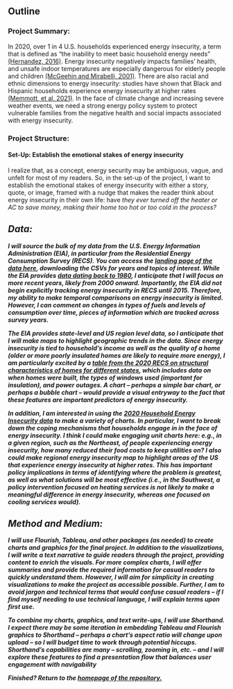 ## Outline
### Project Summary: 
In 2020, over 1 in 4 U.S. households experienced energy insecurity, a term that is defined as “the inability to meet basic household energy needs” [(Hernandez, 2016)](https://www.ncbi.nlm.nih.gov/pmc/articles/PMC5114037/). Energy insecurity negatively impacts families’ health, and unsafe indoor temperatures are especially dangerous for elderly people and children [(McGeehin and Mirabelli, 2001)](https://ehp.niehs.nih.gov/doi/10.1289/ehp.109-1240665). There are also racial and ethnic dimensions to energy insecurity: studies have shown that Black and Hispanic households experience energy insecurity at higher rates [(Memmott, et al, 2021)](https://www.nature.com/articles/s41560-020-00763-9). In the face of climate change and increasing severe weather events, we need a strong energy policy system to protect vulnerable families from the negative health and social impacts associated with energy insecurity. 
<br>
### Project Structure: 
#### Set-Up: Establish the emotional stakes of energy insecurity 
I realize that, as a concept, energy security may be ambiguous, vague, and unfelt for most of my readers. So, in the set-up of the project, I want to establish the emotional stakes of energy insecurity with either a story, quote, or image, framed with a nudge that makes the reader think about energy insecurity in their own life: have <em>they<em> ever turned off the heater or AC to save money, making their home too hot or too cold in the process? 



## Data:
<b>I will source the bulk of my data from the U.S. Energy Information Administration (EIA), in particular from the Residential Energy Consumption Survey (RECS).<b> You can access the [landing page of the data here]( https://www.eia.gov/consumption/residential/data/2020/), downloading the CSVs for years and topics of interest. While the EIA provides [data dating back to 1980](https://www.eia.gov/consumption/residential/data/previous.php), I anticipate that I will focus on more recent years, likely from 2000 onward. Importantly, the EIA did not begin explicitly tracking energy insecurity in RECS until 2015. Therefore, my ability to make temporal comparisons on energy insecurity is limited. However, I can comment on changes in types of fuels and levels of consumption over time, pieces of information which are tracked across survey years. 

The EIA provides state-level and US region level data, so I anticipate that I will make maps to highlight geographic trends in the data. Since energy insecurity is tied to household’s income as well as the quality of a home (older or more poorly insulated homes are likely to require more energy), I am particularly excited by a [table from the 2020 RECS on structural characteristics of homes for different states]( https://view.officeapps.live.com/op/view.aspx?src=https%3A%2F%2Fwww.eia.gov%2Fconsumption%2Fresidential%2Fdata%2F2020%2Fstate%2Fxls%2FState%2520Structural%2520Characteristics.xlsx&wdOrigin=BROWSELINK), which includes data on when homes were built, the types of windows used (important for insulation), and power outages. A chart – perhaps a simple bar chart, or perhaps a bubble chart – would provide a visual entryway to the fact that these features are important predictors of energy insecurity.

In addition, I am interested in using the [2020 Household Energy Insecurity data]( https://view.officeapps.live.com/op/view.aspx?src=https%3A%2F%2Fwww.eia.gov%2Fconsumption%2Fresidential%2Fdata%2F2020%2Fhc%2Fxls%2FHC%252011.1.xlsx&wdOrigin=BROWSELINK) to make a variety of charts. In particular, I want to break down the coping mechanisms that households engage in in the face of energy insecurity. I think I could make engaging unit charts here: e.g., in a given region, such as the Northeast, of people experiencing energy insecurity, how many reduced their food costs to keep utilities on? I also could make regional energy insecurity map to highlight areas of the US that experience energy insecurity at higher rates. This has important policy implications in terms of identifying where the problem is greatest, as well as what solutions will be most effective (i.e., in the Southwest, a policy intervention focused on heating services is not likely to make a meaningful difference in energy insecurity, whereas one focused on cooling services would). 



## Method and Medium: 
<b>I will use Flourish, Tableau, and other packages (as needed) to create charts and graphics for the final project</b>. In addition to the visualizations, I will write a text narrative to guide readers through the project, providing content to enrich the visuals. For more complex charts, I will offer summaries and provide the required information for casual readers to quickly understand them. However, I will aim for simplicity in creating visualizations to make the project as accessible possible. Further, I am to avoid jargon and technical terms that would confuse casual readers – if I find myself needing to use technical language, I will explain terms upon first use. 

<b>To combine my charts, graphics, and text write-ups, I will use Shorthand</b>. I expect there may be some iteration in embedding Tableau and Flourish graphics to Shorthand – perhaps a chart’s aspect ratio will change upon upload – so I will budget time to work through potential hiccups. Shorthand’s capabilities are many – scrolling, zooming in, etc. – and I will explore these features to find a presentation flow that balances user engagement with navigability


Finished? Return to the [homepage of the repository.](README.md)

